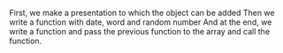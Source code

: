 First, we make a presentation to which the object can be added
Then we write a function with date, word and random number
And at the end, we write a function and pass the previous function to the array and call the function.